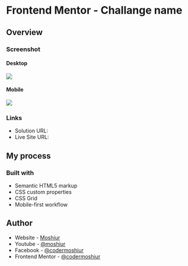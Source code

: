 # Frontend Mentor - Challange name

## Overview

### Screenshot

#### Desktop

![](Screenshot)

#### Mobile

![](Screenshot)

### Links

- Solution URL: []()
- Live Site URL: []()

## My process

### Built with

- Semantic HTML5 markup
- CSS custom properties
- CSS Grid
- Mobile-first workflow

## Author

- Website - [Moshiur](https://codersfoundation.com)
- Youtube - [@moshiur](https://www.youtube.com/moshiur)
- Facebook - [@codermoshiur](https://www.facebook.com/codermoshiur)
- Frontend Mentor - [@codermoshiur](https://www.frontendmentor.io/profile/codermoshiur)
